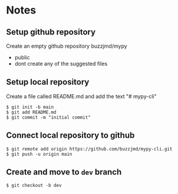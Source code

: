 # Notes

## Setup github repository

Create an empty github repository buzzjmd/mypy
* public
* dont create any of the suggested files


## Setup local repository

Create a file called README.md and add the text "# mypy-cli"

```
$ git init -b main
$ git add README.md
$ git commit -m "initial commit"
```

## Connect local repository to github

```
$ git remote add origin https://github.com/buzzjmd/mypy-cli.git
$ git push -u origin main
```

## Create and move to `dev` branch

```
$ git checkout -b dev
```

